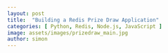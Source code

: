 ```yaml
---
layout: post
title:  "Building a Redis Prize Draw Application"
categories: [ Python, Redis, Node.js, JavaScript ]
image: assets/images/prizedraw_main.jpg
author: simon
---
```

